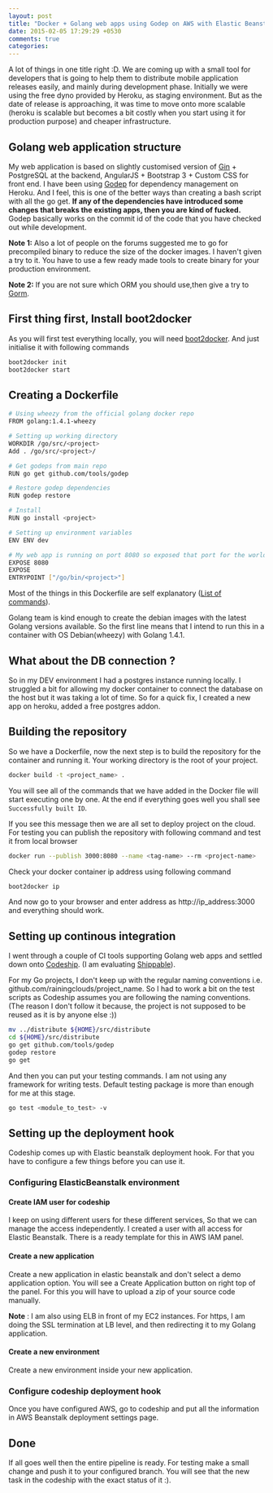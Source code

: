 ```yaml
---
layout: post
title: "Docker + Golang web apps using Godep on AWS with Elastic Beanstalk using CodeShip"
date: 2015-02-05 17:29:29 +0530
comments: true
categories:
---
```


A lot of things in one title right :D. We are coming up with a small tool for developers that is going to help them to distribute mobile application releases easily, and mainly during development phase. Initially we were using the free dyno provided by Heroku, as staging environment. But as the date of release is approaching, it was time to move onto more scalable (heroku is scalable but becomes a bit costly when you start using it for production purpose) and cheaper infrastructure.
## Golang web application structure

My web application is based on slightly customised version of [Gin](https://github.com/go-go/gin) + PostgreSQL at the backend, AngularJS + Bootstrap 3 + Custom CSS for front end. I have been using [Godep](https://github.com/tools/godep) for dependency management on Heroku. And I feel, this is one of the better ways than creating a bash script with all the go get.
**If any of the dependencies have introduced some changes that breaks the existing apps, then you are kind of fucked.** Godep basically works on the commit id of the code that you have checked out while development.

**Note 1:** Also a lot of people on the forums suggested me to go for precompiled binary to reduce the size of the docker images. I haven't given a try to it. You have to use a few ready made tools to create binary for your production environment.

**Note 2:** If you are not sure which ORM you should use,then give a try to [Gorm](https://github.com/jinzhu/gorm).

## First thing first, Install boot2docker
As you will first test everything locally, you will need [boot2docker](http://docs.docker.com/installation/). And just initialise it with following commands
```bash Initializing boot2docker
boot2docker init
boot2docker start
```

## Creating a Dockerfile
```bash Dockerfile
# Using wheezy from the official golang docker repo
FROM golang:1.4.1-wheezy

# Setting up working directory
WORKDIR /go/src/<project>
Add . /go/src/<project>/

# Get godeps from main repo
RUN go get github.com/tools/godep

# Restore godep dependencies
RUN godep restore

# Install
RUN go install <project>

# Setting up environment variables
ENV ENV dev

# My web app is running on port 8080 so exposed that port for the world
EXPOSE 8080
EXPOSE
ENTRYPOINT ["/go/bin/<project>"]
```

Most of the things in this Dockerfile are self explanatory ([List of commands](https://docs.docker.com/reference/builder/)).

Golang team is kind enough to create the debian images with the latest Golang versions available. So the first line means that I intend to run this in a container with OS Debian(wheezy) with Golang 1.4.1.

## What about the DB connection ?
So in my DEV environment I had a postgres instance running locally. I struggled a bit for allowing my docker container to connect the database on the host but it was taking a lot of time. So for a quick fix, I created a new app on heroku, added a free postgres addon.

## Building the repository
So we have a Dockerfile, now the next step is to build the repository for the container and running it. Your working directory is the root of your project.
```bash Building Repository
docker build -t <project_name> .
```
You will see all of the commands that we have added in the Docker file will start executing one by one. At the end if everything goes well you shall see <code>Successfully built ID</code>.

If you see this message then we are all set to deploy project on the cloud. For testing you can publish the repository with following command and test it from local browser

```bash Running built repository
docker run --publish 3000:8080 --name <tag-name> --rm <project-name>
```

Check your docker container ip address using following command
```bash Check container IP address
boot2docker ip
```
And now go to your browser and enter address as http://ip_address:3000 and everything should work.

## Setting up continous integration
I went through a couple of CI tools supporting Golang web apps and settled down onto <a href="http://codeship.com" target="_blank">Codeship</a>. (I am evaluating <a href="http://shppable.com" target="_blank">Shippable</a>).

For my Go projects, I don't keep up with the regular naming conventions i.e. github.com/rainingclouds/project_name. So I had to work a bit on the test scripts as Codeship assumes you are following the naming conventions. (The reason I don't follow it because, the project is not supposed to be reused as it is by anyone else :))
```bash Codeship Script
mv ../distribute ${HOME}/src/distribute
cd ${HOME}/src/distribute
go get github.com/tools/godep
godep restore
go get
```
And then you can put your testing commands. I am not using any framework for writing tests. Default testing package is more than enough for me at this stage.

```bash Codeship Test Script
go test <module_to_test> -v
```

## Setting up the deployment hook
Codeship comes up with Elastic beanstalk deployment hook. For that you have to configure a few things before you can use it.

### Configuring ElasticBeanstalk environment

#### Create IAM user for codeship
I keep on using different users for these different services, So that we can manage the access independently. I created a user with all access for Elastic Beanstalk. There is a ready template for this in AWS IAM panel.
#### Create a new application
Create a new application in elastic beanstalk and don't select a demo application option. You will see a Create Application button on right top of the panel. For this you will have to upload a zip of your source code manually.

**Note** : I am also using ELB in front of my EC2 instances. For https, I am doing the SSL termination at LB level, and then redirecting it to my Golang application.

#### Create a new environment
Create a new environment inside your new application.
### Configure codeship deployment hook
Once you have configured AWS, go to codeship and put all the information in AWS Beanstalk deployment settings page.

## Done
If all goes well then the entire pipeline is ready. For testing make a small change and push it to your configured branch. You will see that the new task in the codeship with the exact status of it :).
